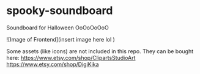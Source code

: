 # spooky-soundboard
Soundboard for Halloween OoOoOoOoO


![Image of Frontend](insert image here lol )



Some assets (like icons) are not included in this repo. 
They can be bought here:
https://www.etsy.com/shop/ClipartsStudioArt
https://www.etsy.com/shop/DigiKika

